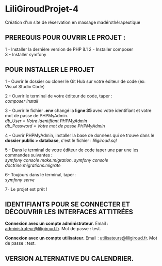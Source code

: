 # LiliGiroudProjet-4
Création d'un site de réservation en massage madérothérapeutique 

## PREREQUIS POUR OUVRIR LE PROJET : 
1 - Installer la dernière version de PHP 8.1
2 - Installer composer   
3 - Installer symfony   


## POUR INSTALLER LE PROJET 
1 - Ouvrir le dossier ou cloner le Git Hub sur votre éditeur de code (ex: Visual Studio Code)  

2 - Ouvrir le terminal de votre éditeur de code, taper :  
*composer install* 

3 - Ouvrir le fichier __.env__ changé la __ligne 35__ avec votre identifiant et votre mot de passe de PHPMyAdmin.  
*db_User = Votre identifiant PHPMyAdmin*  
*db_Password = Votre mot de passe PHPMyAdmin*

4 - Ouvrir PHPMyAdmin, installer la base de données qui se trouve dans le __dossier public > database__, c'est le fichier : *liligiroud.sql*   

5 - Dans le terminal de votre éditeur de code taper une par une les commandes suivantes :     
    *symfony console make:migration*. 
    *symfony console doctrine:migrations:migrate*

6- Toujours dans le terminal, taper :    
    *symfony serve*

7- Le projet est prêt !     


## IDENTIFIANTS POUR SE CONNECTER ET DÉCOUVRIR LES INTERFACES ATTITRÉES
__Connexion avec un compte administrateur__. 
Email : administrateur@liligiroud.fr. 
Mot de passe : test. 

__Connexion avec un compte utilisateur__. 
Email : utilisateurs@liligiroud.fr. 
Mot de passe : test. 


## VERSION ALTERNATIVE DU CALENDRIER. 
